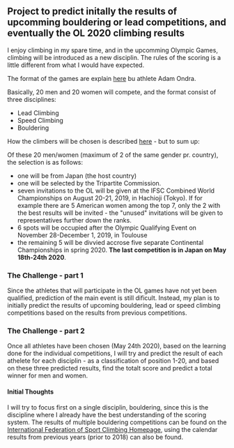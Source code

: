 ## Project to predict initally the results of upcomming bouldering or lead competitions, and eventually the OL 2020 climbing results

I enjoy climbing in my spare time, and in the upcomming Olympic Games, climbing will be introduced as a new disciplin. 
The rules of the scoring is a little different from what I would have expected. 

The format of the games are explain [here](https://www.youtube.com/watch?v=aLKavMRf0do) bu athlete 
Adam Ondra.

Basically, 20 men and 20 women will compete, and the format consist of three disciplines:
* Lead Climbing
* Speed Climbing
* Bouldering

How the climbers will be chosen is described [here](https://www.climbing.com/competition/how-climbers-will-be-chosen-for-the-2020-olympics/) - but to sum up:

Of these 20 men/women (maximum of 2 of the same gender pr. country), the selection is as follows:
* one will be from Japan (the host country)
* one will be selected by the Tripartite Commission. 
* seven  invitations to the OL will be given at the IFSC Combined World Championships on August 20-21, 2019, in Hachioji (Tokyo). If for example there are 5 American women among the top 7, only the 2 with the best results will be invited - the "unused" invitations will be given to representatives further down the ranks. 
* 6 spots will be occupied after the Olympic Qualifying Event on November 28-December 1, 2019, in Toulouse
* the remaining 5 will be divvied accrose five separate Continental Championships in spring 2020. **The last competition is in Japan on May 18th-24th 2020**. 

### The Challenge - part 1
Since the athletes that will participate in the OL games have not yet been qualified, prediction of the main event is still dificult. 
Instead, my plan is to initially predict the results of upcoming bouldering, lead or speed climbing competitions based on the results from previous competitions. 

### The Challenge - part 2
Once all athletes have been chosen (May 24th 2020), based on the learning done for the individual competitions, I will try and predict the result of each athelete for each disciplin - as a classification of position 1-20, and based on these three predicted results, find the totalt score and predict a total winner for men and women. 


#### Initial Thoughts
I will try to focus first on a single disciplin, bouldering, since this is the discipline where I already have the best understanding of the scoring system.
The results of multiple bouldering competitions can be found on the [International Federation of Sport Climbing Homepage](https://www.ifsc-climbing.org/), using the calendar results from previous years (prior to 2018) can also be found. 

